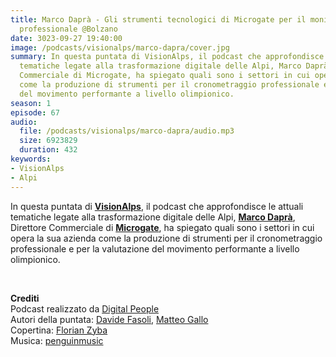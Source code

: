 ```yaml
---
title: Marco Daprà - Gli strumenti tecnologici di Microgate per il monitoraggio sportivo
  professionale @Bolzano
date: 3023-09-27 19:40:00
image: /podcasts/visionalps/marco-dapra/cover.jpg
summary: In questa puntata di VisionAlps, il podcast che approfondisce le attuali
  tematiche legate alla trasformazione digitale delle Alpi, Marco Daprà, Direttore
  Commerciale di Microgate, ha spiegato quali sono i settori in cui opera la sua azienda
  come la produzione di strumenti per il cronometraggio professionale e per la valutazione
  del movimento performante a livello olimpionico.
season: 1
episode: 67
audio:
  file: /podcasts/visionalps/marco-dapra/audio.mp3
  size: 6923829
  duration: 432
keywords:
- VisionAlps
- Alpi
---
```


In questa puntata di **[VisionAlps](https://www.visionalps.com/)**, il podcast che approfondisce le attuali tematiche legate alla trasformazione digitale delle Alpi, **[Marco Daprà](https://www.linkedin.com/in/marco-dapr%C3%A0-9ab5367/)**, Direttore Commerciale di **[Microgate](https://www.microgate.it/)**, ha spiegato quali sono i settori in cui opera la sua azienda come la produzione di strumenti per il cronometraggio professionale e per la valutazione del movimento performante a livello olimpionico.

<br>

**Crediti**<br>
Podcast realizzato da [Digital People](https://w3id.org/digitalpeople)<br>
Autori della puntata: [Davide Fasoli](https://www.linkedin.com/in/davide-fasoli-2b3246179/), [Matteo Gallo](https://www.linkedin.com/in/matteo-gallo-4a5ab31a8/)<br>
Copertina: [Florian Zyba](https://www.linkedin.com/in/florian-zyba/)<br>
Musica: [penguinmusic](https://pixabay.com/users/penguinmusic-24940186/)